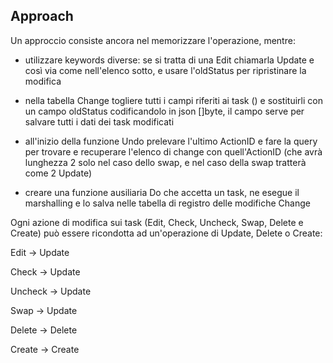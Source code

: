 ## Approach
Un approccio consiste ancora nel memorizzare l'operazione, mentre:

- utilizzare keywords diverse: se si tratta di una Edit chiamarla Update e così via come nell'elenco sotto, e usare l'oldStatus per ripristinare la modifica

- nella tabella Change togliere tutti i campi riferiti ai task () e sostituirli con un campo oldStatus codificandolo in json []byte, il campo serve per salvare tutti i dati dei task modificati

- all'inizio della funzione Undo prelevare l'ultimo ActionID e fare la query per trovare e recuperare l'elenco di change con quell'ActionID (che avrà lunghezza 2 solo nel caso dello swap, e nel caso della swap tratterà come 2 Update)

- creare una funzione ausiliaria Do che accetta un task, ne esegue il marshalling e lo salva nelle tabella di registro delle modifiche Change

Ogni azione di modifica sui task (Edit, Check, Uncheck, Swap, Delete e Create) può essere ricondotta ad un'operazione di Update, Delete o Create:

Edit -> Update

Check -> Update

Uncheck -> Update

Swap -> Update

Delete -> Delete

Create -> Create